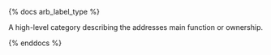 {% docs arb_label_type %}

A high-level category describing the addresses main function or ownership.

{% enddocs %}